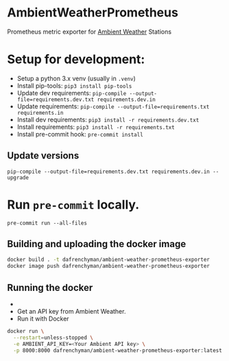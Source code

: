 # AmbientWeatherPrometheus

Prometheus metric exporter for [Ambient Weather](https://ambientweather.com/) Stations

# Setup for development:

- Setup a python 3.x venv (usually in `.venv`)
- Install pip-tools: `pip3 install pip-tools`
- Update dev requirements: `pip-compile --output-file=requirements.dev.txt requirements.dev.in`
- Update requirements: `pip-compile --output-file=requirements.txt requirements.in`
- Install dev requirements: `pip3 install -r requirements.dev.txt`
- Install requirements: `pip3 install -r requirements.txt`
- Install pre-commit hook: `pre-commit install`

## Update versions

`pip-compile --output-file=requirements.dev.txt requirements.dev.in --upgrade`

# Run `pre-commit` locally.

`pre-commit run --all-files`

## Building and uploading the docker image

```bash
docker build . -t dafrenchyman/ambient-weather-prometheus-exporter
docker image push dafrenchyman/ambient-weather-prometheus-exporter
```

## Running the docker

-
- Get an API key from Ambient Weather.
- Run it with Docker

```bash
docker run \
  --restart=unless-stopped \
  -e AMBIENT_API_KEY=<Your Ambient API key> \
  -p 8000:8000 dafrenchyman/ambient-weather-prometheus-exporter:latest
```
